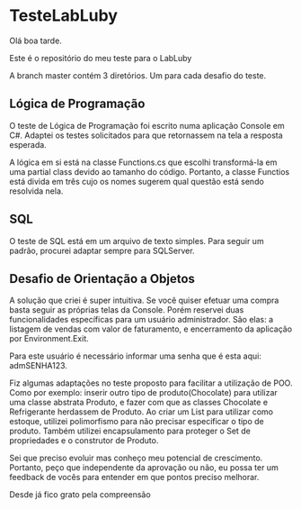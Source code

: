 # TesteLabLuby

Olá boa tarde.

Este é o repositório do meu teste para o LabLuby

A branch master contém 3 diretórios. Um para cada desafio do teste.

## Lógica de Programação

O teste de Lógica de Programação foi escrito numa aplicação Console em C#. Adaptei os testes solicitados para que retornassem na tela a resposta esperada.

A lógica em si está na classe Functions.cs que escolhi transformá-la em uma partial class devido ao tamanho do código. Portanto, a classe Functios está
divida em três cujo os nomes sugerem qual questão está sendo resolvida nela.

## SQL

O teste de SQL está em um arquivo de texto simples. Para seguir um padrão, procurei adaptar sempre para SQLServer.

## Desafio de Orientação a Objetos

A solução que criei é super intuitiva. Se você quiser efetuar uma compra basta seguir as próprias telas da Console. 
Porém reservei duas funcionalidades específicas para um usuário administrador. São elas: a listagem de vendas com valor de faturamento, e
encerramento da aplicação por Environment.Exit.

Para este usuário é necessário informar uma senha que é esta aqui: admSENHA123.

Fiz algumas adaptações no teste proposto para facilitar a utilização de POO. Como por exemplo: inserir outro tipo de produto(Chocolate) para utilizar
uma classe abstrata Produto, e fazer com que as classes Chocolate e Refrigerante herdassem de Produto. Ao criar um List para utilizar como estoque, utilizei
polimorfismo para não precisar especificar o tipo de produto. Também utilizei encapsulamento para proteger o Set de propriedades e o construtor de Produto.

Sei que preciso evoluir mas conheço meu potencial de crescimento. Portanto, peço que independente da aprovação ou não, eu possa ter um feedback de vocês para entender em que pontos preciso melhorar.

Desde já fico grato pela compreensão
